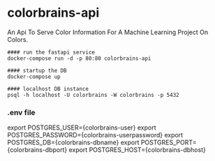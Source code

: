 # colorbrains-api
An Api To Serve Color Information For A Machine Learning Project On Colors.


```
#### run the fastapi service
docker-compose run -d -p 80:80 colorbrains-api

#### startup the DB
docker-compose up

#### localhost DB instance
psql -h localhost -U colorbrains -W colorbrains -p 5432
```

### .env file
export POSTGRES_USER={colorbrains-user}
export POSTGRES_PASSWORD={colorbrains-userpassword}
export POSTGRES_DB={colorbrains-dbname}
export POSTGRES_PORT={colorbrains-dbport}
export POSTGRES_HOST={colorbrains-dbhost}
